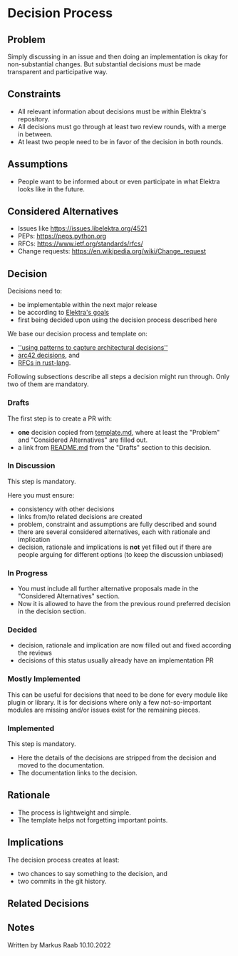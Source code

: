 # Decision Process

## Problem

Simply discussing in an issue and then doing an implementation is okay for non-substantial changes.
But substantial decisions must be made transparent and participative way.

## Constraints

- All relevant information about decisions must be within Elektra's repository.
- All decisions must go through at least two review rounds, with a merge in between.
- At least two people need to be in favor of the decision in both rounds.

## Assumptions

- People want to be informed about or even participate in what Elektra looks like in the future.

## Considered Alternatives

- Issues like https://issues.libelektra.org/4521
- PEPs: https://peps.python.org
- RFCs: https://www.ietf.org/standards/rfcs/
- Change requests: https://en.wikipedia.org/wiki/Change_request

## Decision

Decisions need to:

- be implementable within the next major release
- be according to [Elektra's goals](/doc/GOALS.md)
- first being decided upon using the decision process described here

We base our decision process and template on:

- [''using patterns to capture architectural decisions''](https://dl.acm.org/doi/10.1109/MS.2007.124)
- [arc42 decisions](http://docs.arc42.org/section-9/), and
- [RFCs in rust-lang](https://github.com/rust-lang/rfcs).

Following subsections describe all steps a decision might run through.
Only two of them are mandatory.

### Drafts

The first step is to create a PR with:

- **one** decision copied from [template.md](template.md), where at least the "Problem" and "Considered Alternatives" are filled out.
- a link from [README.md](README.md) from the "Drafts" section to this decision.

### In Discussion

This step is mandatory.

Here you must ensure:

- consistency with other decisions
- links from/to related decisions are created
- problem, constraint and assumptions are fully described and sound
- there are several considered alternatives, each with rationale and implication
- decision, rationale and implications is **not** yet filled out if there are people arguing for different options (to keep the discussion unbiased)

### In Progress

- You must include all further alternative proposals made in the "Considered Alternatives" section.
- Now it is allowed to have the from the previous round preferred decision in the decision section.

### Decided

- decision, rationale and implication are now filled out and fixed according the reviews
- decisions of this status usually already have an implementation PR

### Mostly Implemented

This can be useful for decisions that need to be done for every module like plugin or library.
It is for decisions where only a few not-so-important modules are missing and/or issues exist for the remaining pieces.

### Implemented

This step is mandatory.

- Here the details of the decisions are stripped from the decision and moved to the documentation.
- The documentation links to the decision.

## Rationale

- The process is lightweight and simple.
- The template helps not forgetting important points.

## Implications

The decision process creates at least:

- two chances to say something to the decision, and
- two commits in the git history.

## Related Decisions

## Notes

Written by Markus Raab 10.10.2022
